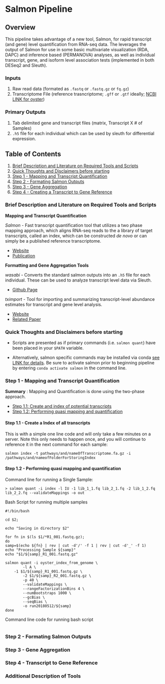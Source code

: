 # Salmon Pipeline

## Overview  
This pipeline takes advantage of a new tool, Salmon, for rapid transcript (and gene) level quantification from RNA-seq data. The leverages the output of Salmon for use in some basic multivariate visualization (RDA, DAPC) and inference based (PERMANOVA) analyses, as well as individual transcript, gene, and isoform level association tests (implemented in both DESeq2 and Sleuth).

### Inputs
1) Raw read data (formated as `.fastq` or `.fastq.gz` or `fq.gz`)
2) Transcriptome File (reference trasncriptome; `.gff` or `.gtf` ideally; [NCBI LINK for oyster](https://www.ncbi.nlm.nih.gov/genome/?term=crassostrea+virginica))

### Primary Outputs
1) Tab delimited gene and transcript files (matrix, Transcript X # of Samples)
2) `.h5` file for each individual which can be used by sleuth for differential expression.

## Table of Contents 

1. [Brief Description and Literature on Required Tools and Scripts](#one)
2. [Quick Thoughts and Disclaimers before starting](#dis)
3. [Step 1 - Mapping and Transcript Quantification](#two)
4. [Step 2 - Formating Salmon Outputs](#three)
5. [Step 3 - Gene Aggregation](#four)
6. [Step 4 - Creating a Transcript to Gene Reference](#five)


### Brief Description and Literature on Required Tools and Scripts <a name="one"></a>

**Mapping and Transcript Quantification**

*Salmon* - Fast transcript quantification tool that utilizes a two phase mapping approach, which aligns RNA-seq reads to the a library of target transcripts, called an index, which can be constructed *de novo* or can simply be a published reference transcriptome. 
* [Website](https://salmon.readthedocs.io/en/latest/salmon.html)  
* [Publication](https://www.nature.com/articles/nmeth.4197)

**Formatting and Gene Aggregation Tools**  

*wasabi* - Converts the standard salmon outputs into an ```.h5``` file for each individual. These can be used to analyze transcript level data via Sleuth.
* [Github Page](https://github.com/COMBINE-lab/wasabi)

*tximport* - Tool for importing and summarizing transcript-level abundance estimates for transcript and gene level analysis. 
* [Website](http://bioconductor.org/packages/release/bioc/vignettes/tximport/inst/doc/tximport.html)
* [Related Paper](https://f1000research.com/articles/4-1521/v1)

### Quick Thoughts and Disclaimers before starting <a name="dis"></a>

* Scripts are presented as if primary commands (i.e. `salmon quant`) have been placed in your `$PATH` variable.

* Alternatively, salmon specific commands may be installed via conda [see LINK for details](https://combine-lab.github.io/salmon/getting_started/). Be sure to activate salmon prior to beginning pipeline by entering `conda activate salmon` in the command line.


### Step 1 - Mapping and Transcript Quantification <a name="two"></a>

**Summary** : Mapping and Quantification is done using the two-phase approach. 
 * [Step 1.1: Create and index of potential transcripts](#"one.one")
 * [Step 1.2: Performing quasi mapping and quantification](#"one.two")

#### **Step 1.1 - Create a Index of all transcripts** <a name="one.one"></a>

This is with a simple one line code and will only take a few minutes on a server. Note this only needs to happen once, and you will continue to reference it in the next command for each sample:
``` 
salmon index -t pathways/and/nameOfTranscriptome.fa.gz -i /pathways/and/nameofFolderForStoringIndex
```


#### **Step 1.2 - Performing quasi mapping and quantification** <a name="one.two"></a>

Command line for running a Single Sample:
```
> salmon quant -i index -l IU -1 lib_1_1.fq lib_2_1.fq -2 lib_1_2.fq lib_2_2.fq --validateMappings -o out
```

Bash Script for running multiple samples
```
#!/bin/bash

cd $2;

echo "Saving in directory $2"

for fn in $(ls $1/*R1_001.fastq.gz);
do
samp=$(echo ${fn} | rev | cut -d'/' -f 1 | rev | cut -d'_' -f 1)
echo "Processing Sample ${samp}"
echo "$1/${samp}_R1_001.fastq.gz"

salmon quant -i oyster_index_from_genome \
        -l A \
	-1 $1/${samp}_R1_001.fastq.gz \
        -2 $1/${samp}_R2_001.fastq.gz \
        -p 40 \
        --validateMappings \
        --rangeFactorizationBins 4 \
        --numBootstraps 1000 \
        --gcBias \
        --seqBias \
        -o run20180512/${samp}
done
```

Command line code for running bash script
```

```

### Step 2 - Formating Salmon Outputs <a name="three"></a>

### Step 3 - Gene Aggregation <a name="four"></a>

### Step 4 - Transcript to Gene Reference <a name="five"></a>

### Additional Description of Tools <a name="six"></a>





